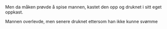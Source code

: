 Men da måken prøvde å spise mannen, kastet den opp og druknet i sitt eget oppkast.

Mannen overlevde, men senere druknet ettersom han ikke kunne svømme